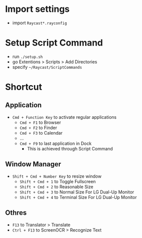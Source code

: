 # Import settings

- import `Raycast*.rayconfig`

# Setup Script Command

- run `./setup.sh`
- go Extentions > Scripts > Add Directories
- specify `~/Raycast/ScriptCommands`

# Shortcut

## Application

- `Cmd + Function Key` to activate regular applications
  - `Cmd + F1` to Browser
  - `Cmd + F2` to Finder
  - `Cmd + F3` to Calendar
  - ...
  - `Cmd + F9` to last application in Dock
    - This is achieved through Script Command

## Window Manager

- `Shift + Cmd + Number Key` to resize window
  - `Shift + Cmd + 1` to Toggle Fullscreen
  - `Shift + Cmd + 2` to Reasonable Size
  - `Shift + Cmd + 3` to Normal Size For LG Dual-Up Monitor
  - `Shift + Cmd + 4` to Terminal Size For LG Dual-Up Monitor

## Othres

- `F13` to Translator > Translate
- `Ctrl + F13` to ScreenOCR > Recognize Text 

